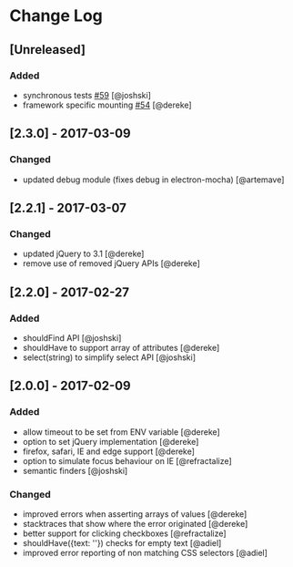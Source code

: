 # Change Log

## [Unreleased]
### Added
- synchronous tests [#59] [@joshski]  
- framework specific mounting [#54] [@dereke]

[#59]: https://github.com/featurist/browser-monkey/issues/59
[#54]: https://github.com/featurist/browser-monkey/issues/54
[#joshski]: https://github.com/joshski
[#dereke]: https://github.com/dereke

## [2.3.0] - 2017-03-09
### Changed
- updated debug module (fixes debug in electron-mocha) [@artemave]

[#artemave]: https://github.com/artemave

## [2.2.1] - 2017-03-07
### Changed
- updated jQuery to 3.1 [@dereke]
- remove use of removed jQuery APIs [@dereke]

[#dereke]: https://github.com/dereke

## [2.2.0] - 2017-02-27
### Added
- shouldFind API [@joshski]
- shouldHave to support array of attributes [@dereke]
- select(string) to simplify select API [@joshski]

[#joshski]: https://github.com/joshski
[#dereke]: https://github.com/dereke

## [2.0.0] - 2017-02-09
### Added
- allow timeout to be set from ENV variable [@dereke]
- option to set jQuery implementation [@dereke]
- firefox, safari, IE and edge support [@dereke]
- option to simulate focus behaviour on IE [@refractalize]
- semantic finders [@joshski]

[#dereke]: https://github.com/dereke
[#joshski]: https://github.com/joshski
[#refractalize]: https://github.com/refractalize

### Changed
- improved errors when asserting arrays of values [@dereke]
- stacktraces that show where the error originated [@dereke]
- better support for clicking checkboxes [@refractalize]
- shouldHave({text: ''}) checks for empty text [@adiel]
- improved error reporting of non matching CSS selectors [@adiel]

[#dereke]: https://github.com/dereke
[#refractalize]: https://github.com/refractalize
[#adiel]: https://github.com/adiel
